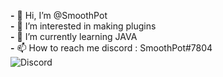 **-** 👋 Hi, I’m @SmoothPot  
**-** 👀 I’m interested in making plugins  
**-** 🌱 I’m currently learning JAVA  
**-** 📫 How to reach me discord : SmoothPot#7804    
![Discord](https://img.shields.io/discord/890286538141880360?color=Blue&label=Discord&logo=Discord&style=for-the-badge)
<!---
SmoothPot/SmoothPot is a ✨ special ✨ repository because its `README.md` (this file) appears on your GitHub profile.
You can click the Preview link to take a look at your changes.
--->
